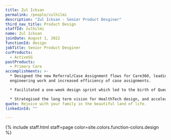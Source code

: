 ```yaml
---
title: Zul Icksan
permalink: /people/zulhilmi
description: "Zul Icksan - Senior Product Desginer"
third_nav_title: Product Design
staffId: zulhilmi
name: Zul Icksan
joinDate: August 1, 2022
functionId: design
jobTitle: Senior Product Desginer
curProducts:
  - ActiveSG
pastProducts:
  - Primary Care
accomplishments: >-
  * Designed the new Referral/Case Assignment flows for Care360, leading to less
  engineering work and increased efficiency of case assignments. 

  * Facilitated a one-week design sprint which led to the birth of Queue, Diverter, and Patient Tracker, and also pushed for the product to be used live by clinics. 

  * Strategised the long term vision for HealthTech design, and acceleated the speed of design and development for the consolidated patient and clinic experience.
quote: Rejoice with your family in the beautiful land of life.
linkedinId: ""

---
```


{% include staff.html staff=page color=site.colors.function-colors.design %}
